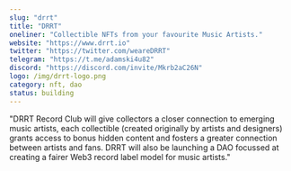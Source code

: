 ```yaml
---
slug: "drrt"
title: "DRRT"
oneliner: "Collectible NFTs from your favourite Music Artists."
website: "https://www.drrt.io"
twitter: "https://twitter.com/weareDRRT"
telegram: "https://t.me/adamski4u82"
discord: "https://discord.com/invite/Mkrb2aC26N"
logo: /img/drrt-logo.png
category: nft, dao
status: building
---
```


"DRRT Record Club will give collectors a closer connection to emerging music artists, each collectible (created originally by artists and designers) grants access to bonus hidden content and fosters a greater connection between artists and fans. DRRT will also be launching a DAO focussed at creating a fairer Web3 record label model for music artists."
